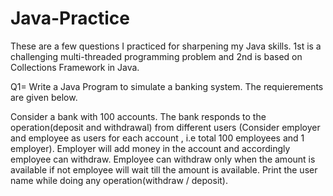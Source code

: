# Java-Practice
These are a few questions I practiced for sharpening my Java skills.
1st is a challenging multi-threaded programming problem and 2nd is based on Collections Framework in Java.


Q1= Write a Java Program to simulate a banking system. The requierements are given below.


Consider a bank with 100 accounts. The bank responds to the operation(deposit and withdrawal) 
from different users (Consider employer and employee as users for each account , 
i.e total 100 employees and 1 employer). Employer will add money in the account and accordingly employee can withdraw.
Employee can withdraw only when the amount is available 
if not employee will wait till the amount is available.
Print the user name while doing any operation(withdraw / deposit).
